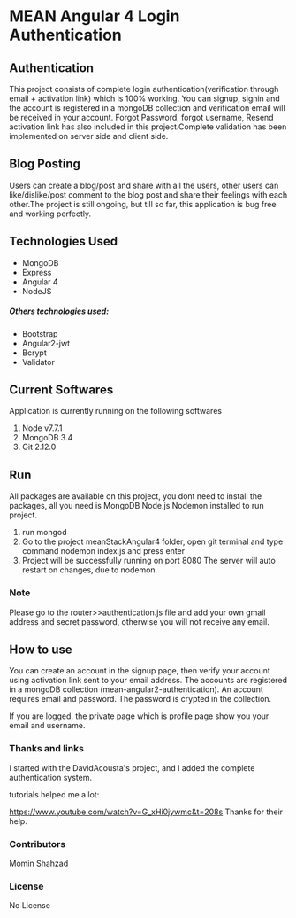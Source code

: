# MEAN Angular 4 Login Authentication
## Authentication
This project consists of complete login authentication(verification through email + activation link) which is 100% working.
You can signup, signin and the account is registered in a mongoDB collection and verification email will be received in your account.
Forgot Password, forgot username, Resend activation link has also included in this project.Complete validation has been implemented on server side and client side.
## Blog Posting
Users can create a blog/post and share with all the users, other users can like/dislike/post comment to the blog post and share their feelings with each other.The project is still ongoing, but till so far, this application is bug free and working perfectly.

## Technologies Used
* MongoDB
* Express
* Angular 4
* NodeJS

##### Others technologies used:
* Bootstrap
* Angular2-jwt
* Bcrypt
* Validator

## Current Softwares
Application is currently running on the following softwares
1. Node v7.7.1
2. MongoDB 3.4
3. Git 2.12.0

## Run
All packages are available on this project, you dont need to install the packages, all you need is MongoDB Node.js Nodemon installed to run project.

1. run mongod
2. Go to the project meanStackAngular4 folder, open git terminal and type command nodemon index.js and press enter
3. Project will be successfully running on port 8080
The server will auto restart on changes, due to nodemon.
### Note
Please go to the router>>authentication.js file and add your own gmail address and secret password, otherwise you will not receive any email.
## How to use
You can create an account in the signup page, then verify your account using activation link sent to your email address. The accounts are registered in a mongoDB collection (mean-angular2-authentication). An account requires email and password. The password is crypted in the collection.

If you are logged, the private page which is profile page show you your email and username.
### Thanks and links
I started with the DavidAcousta's project, and I added the complete authentication system.

tutorials helped me a lot:

https://www.youtube.com/watch?v=G_xHi0jywmc&t=208s
Thanks for their help.

### Contributors
Momin Shahzad

### License
No License
